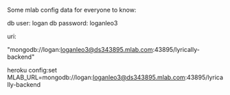 Some mlab config data for everyone to know:

db user: logan
db password: loganleo3

uri:

"mongodb://logan:loganleo3@ds343895.mlab.com:43895/lyrically-backend"


heroku config:set MLAB_URL=mongodb://logan:loganleo3@ds343895.mlab.com:43895/lyrically-backend
